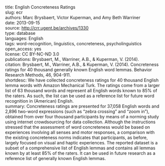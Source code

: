 title: English Concreteness Ratings \
slug: ecr \
authors: Marc Brysbaert, Victor Kuperman, and Amy Beth Warriner \
date: 2013-09-15 \
source: http://crr.ugent.be/archives/1330 \
type: database \
languages: English \
tags: word-recognition, linguistics, concreteness, psycholinguistics \
open_access: yes\
license: CC BY-NC-ND 3.0 \
publications: Brysbaert, M., Warriner, A.B., & Kuperman, V. (2014). \
citation: Brysbaert, M., Warriner, A.B., & Kuperman, V. (2014). Concreteness ratings for 40 thousand generally known English word lemmas. Behavior Research Methods, 46, 904-911. \
shortdesc: We have collected concreteness ratings for 40 thousand English lemma words with Amazon Mechanical Turk. The ratings come from a larger list of 63 thousand words and represent all English words known to 85% of the raters. As such, the list can be used as a reference list for future word recognition in (American) English. \
summary: Concreteness ratings are presented for 37,058 English words and 2,896 two-word expressions (such as “zebra crossing” and “zoom in”), obtained from over four thousand participants by means of a norming study using internet crowdsourcing for data collection. Although the instructions stressed that the assessment of word concreteness would be based on experiences involving all senses and motor responses, a comparison with the existing concreteness norms indicates that participants, as before, largely focused on visual and haptic experiences. The reported dataset is a subset of a comprehensive list of English lemmas and contains all lemmas known by at least 85% of the raters. It can be used in future research as a reference list of generally known English lemmas. 
